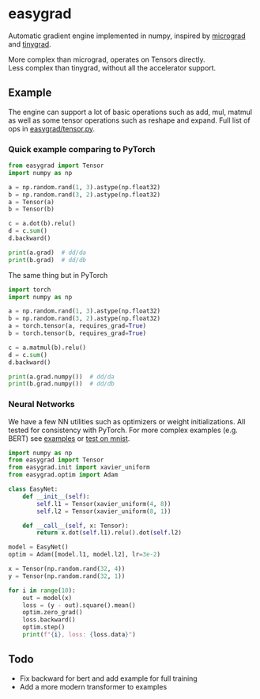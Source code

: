 # easygrad
Automatic gradient engine implemented in numpy, inspired by [micrograd](https://github.com/karpathy/micrograd) and [tinygrad](https://github.com/tinygrad/tinygrad).

More complex than micrograd, operates on Tensors directly. <br>
Less complex than tinygrad, without all the accelerator support.

## Example
The engine can support a lot of basic operations such as add, mul, matmul as well as some tensor operations such as reshape and expand. Full list of ops in [easygrad/tensor.py](easygrad/tensor.py).

### Quick example comparing to PyTorch
```python
from easygrad import Tensor
import numpy as np

a = np.random.rand(1, 3).astype(np.float32)
b = np.random.rand(3, 2).astype(np.float32)
a = Tensor(a)
b = Tensor(b)

c = a.dot(b).relu()
d = c.sum()
d.backward()

print(a.grad)  # dd/da
print(b.grad)  # dd/db
```

The same thing but in PyTorch
```python
import torch
import numpy as np

a = np.random.rand(1, 3).astype(np.float32)
b = np.random.rand(3, 2).astype(np.float32)
a = torch.tensor(a, requires_grad=True)
b = torch.tensor(b, requires_grad=True)

c = a.matmul(b).relu()
d = c.sum()
d.backward()

print(a.grad.numpy())  # dd/da
print(b.grad.numpy())  # dd/db
```

### Neural Networks
We have a few NN utilities such as optimizers or weight initializations. All tested for consistency with PyTorch. For more complex examples (e.g. BERT) see [examples](examples) or [test on mnist](test/test_mnist.py).
```python
import numpy as np
from easygrad import Tensor
from easygrad.init import xavier_uniform
from easygrad.optim import Adam

class EasyNet:
    def __init__(self):
        self.l1 = Tensor(xavier_uniform(4, 8))
        self.l2 = Tensor(xavier_uniform(8, 1))

    def __call__(self, x: Tensor):
        return x.dot(self.l1).relu().dot(self.l2)

model = EasyNet()
optim = Adam([model.l1, model.l2], lr=3e-2)

x = Tensor(np.random.rand(32, 4))
y = Tensor(np.random.rand(32, 1))

for i in range(10):
    out = model(x)
    loss = (y - out).square().mean()
    optim.zero_grad()
    loss.backward()
    optim.step()
    print(f"{i}, loss: {loss.data}")
```

## Todo
- Fix backward for bert and add example for full training
- Add a more modern transformer to examples
